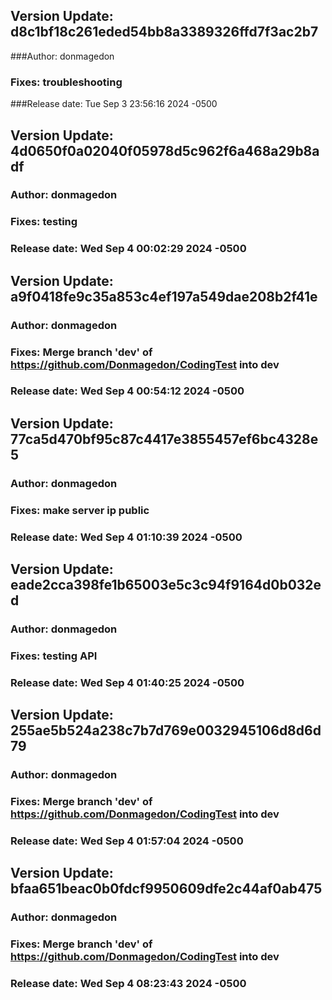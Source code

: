 
## Version Update: d8c1bf18c261eded54bb8a3389326ffd7f3ac2b7
###Author: donmagedon
### Fixes: troubleshooting
###Release date: Tue Sep 3 23:56:16 2024 -0500

## Version Update: 4d0650f0a02040f05978d5c962f6a468a29b8adf
### Author: donmagedon
### Fixes: testing
### Release date: Wed Sep 4 00:02:29 2024 -0500

## Version Update: a9f0418fe9c35a853c4ef197a549dae208b2f41e
### Author: donmagedon
### Fixes: Merge branch 'dev' of https://github.com/Donmagedon/CodingTest into dev
### Release date: Wed Sep 4 00:54:12 2024 -0500

## Version Update: 77ca5d470bf95c87c4417e3855457ef6bc4328e5
### Author: donmagedon
### Fixes: make server ip public
### Release date: Wed Sep 4 01:10:39 2024 -0500

## Version Update: eade2cca398fe1b65003e5c3c94f9164d0b032ed
### Author: donmagedon
### Fixes: testing API
### Release date: Wed Sep 4 01:40:25 2024 -0500

## Version Update: 255ae5b524a238c7b7d769e0032945106d8d6d79
### Author: donmagedon
### Fixes: Merge branch 'dev' of https://github.com/Donmagedon/CodingTest into dev
### Release date: Wed Sep 4 01:57:04 2024 -0500

## Version Update: bfaa651beac0b0fdcf9950609dfe2c44af0ab475
### Author: donmagedon
### Fixes: Merge branch 'dev' of https://github.com/Donmagedon/CodingTest into dev
### Release date: Wed Sep 4 08:23:43 2024 -0500
